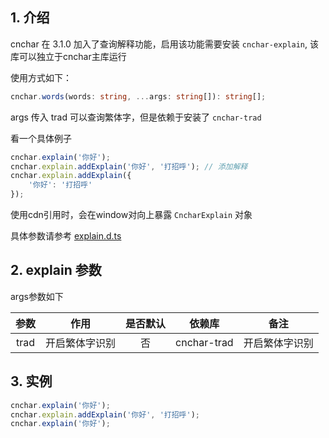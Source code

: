 ## 1. 介绍

cnchar 在 3.1.0 加入了查询解释功能，启用该功能需要安装 `cnchar-explain`, 该库可以独立于cnchar主库运行

使用方式如下：

```ts
cnchar.words(words: string, ...args: string[]): string[];
```

args 传入 trad 可以查询繁体字，但是依赖于安装了 `cnchar-trad`

看一个具体例子

```js
cnchar.explain('你好');
cnchar.explain.addExplain('你好', '打招呼'); // 添加解释
cnchar.explain.addExplain({
    '你好': '打招呼'
});
```

使用cdn引用时，会在window对向上暴露 `CncharExplain` 对象

具体参数请参考 [explain.d.ts](https://github.com/alinsjs/alins/blob/master/src/cnchar-types/plugin/explain/index.d.ts)

## 2. explain 参数

args参数如下

|  参数   |    作用    | 是否默认 |  依赖库   |   备注    |
| :-----: | :----: | :------: | :---: | :---: |
|  trad   | 开启繁体字识别 |    否    | cnchar-trad |  开启繁体字识别  |

## 3. 实例

```js
cnchar.explain('你好');
cnchar.explain.addExplain('你好', '打招呼');
cnchar.explain('你好');
```
